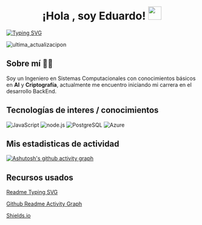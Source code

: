 <h1 align="center"><b>¡Hola , soy Eduardo! </b><img src="https://media.giphy.com/media/hvRJCLFzcasrR4ia7z/giphy.gif" width="35"></h1>

[![Typing SVG](https://readme-typing-svg.demolab.com/?lines=Desarrollo+Backend;Inteligencia+Artificial;Criptografía&center=true&size=30px&width=980&height=50&color=80D0C7)](https://git.io/typing-svg)

![ultima_actualizacipon](https://img.shields.io/github/last-commit/EduardoJMM05/EduardoJMM05?label=%C3%9Altima%20actualizaci%C3%B3n)

## Sobre mí :technologist:
Soy un Ingeniero en Sistemas Computacionales con conocimientos básicos en **AI** y **Criptografía**, actualmente me encuentro iniciando mi carrera en el desarrollo BackEnd.

## Tecnologías de interes / conocimientos
![JavaScript](https://www.vectorlogo.zone/logos/javascript/javascript-vertical.svg)
![node.js](https://www.vectorlogo.zone/logos/nodejs/nodejs-horizontal.svg)
![PostgreSQL](https://www.vectorlogo.zone/logos/postgresql/postgresql-ar21.svg)
![Azure](https://www.vectorlogo.zone/logos/microsoft_azure/microsoft_azure-ar21.svg)


## Mis estadisticas de actividad
[![Ashutosh's github activity graph](https://activity-graph.herokuapp.com/graph?username=EduardoJMM05&bg_color=478A90&color=FAF8F9&line=ADD2CA&custom_title=Mi%20gráfica%20de%20contribución&hide_border=true)](https://github.com/ashutosh00710/github-readme-activity-graph)

## Recursos usados
[Readme Typing SVG](https://github.com/DenverCoder1/readme-typing-svg)

[Github Readme Activity Graph](https://github.com/ashutosh00710/github-readme-activity-graph)

[Shields.io](https://shields.io/)

<!---
EduardoJMM05/EduardoJMM05 is a ✨ special ✨ repository because its `README.md` (this file) appears on your GitHub profile.
You can click the Preview link to take a look at your changes.
--->
